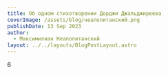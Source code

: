 ```yaml
---
title: Об одном стихотворении Дорджи Джальджиреева
coverImage: /assets/blog/неаполитанский.png
publishDate: 13 Sep 2023
author:
  - Максимилиан Неаполитанский
layout: ../../layouts/BlogPostLayout.astro
---
```

6